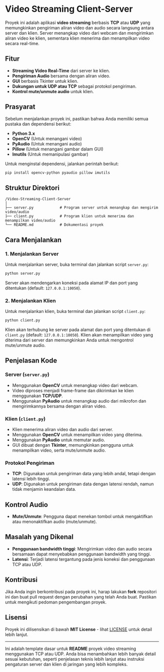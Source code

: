 # Video Streaming Client-Server

Proyek ini adalah aplikasi **video streaming** berbasis **TCP** atau **UDP** yang memungkinkan pengiriman aliran video dan audio secara langsung antara server dan klien. Server menangkap video dari webcam dan mengirimkan aliran video ke klien, sementara klien menerima dan menampilkan video secara real-time.

## Fitur

* **Streaming Video Real-Time** dari server ke klien.
* **Pengiriman Audio** bersama dengan aliran video.
* **GUI** berbasis Tkinter untuk klien.
* **Dukungan untuk UDP atau TCP** sebagai protokol pengiriman.
* **Kontrol mute/unmute audio** untuk klien.

## Prasyarat

Sebelum menjalankan proyek ini, pastikan bahwa Anda memiliki semua pustaka dan dependensi berikut:

* **Python 3.x**
* **OpenCV** (Untuk menangani video)
* **PyAudio** (Untuk menangani audio)
* **Pillow** (Untuk menangani gambar dalam GUI)
* **Imutils** (Untuk memanipulasi gambar)

Untuk menginstal dependensi, jalankan perintah berikut:

```bash
pip install opencv-python pyaudio pillow imutils
```

## Struktur Direktori

```
/Video-Streaming-Client-Server
│
├── server.py            # Program server untuk menangkap dan mengirim video/audio
├── client.py            # Program klien untuk menerima dan menampilkan video/audio
└── README.md            # Dokumentasi proyek
```

## Cara Menjalankan

### 1. Menjalankan Server

Untuk menjalankan server, buka terminal dan jalankan script `server.py`:

```bash
python server.py
```

Server akan mendengarkan koneksi pada alamat IP dan port yang ditentukan (default: `127.0.0.1:10050`).

### 2. Menjalankan Klien

Untuk menjalankan klien, buka terminal dan jalankan script `client.py`:

```bash
python client.py
```

Klien akan terhubung ke server pada alamat dan port yang ditentukan di `client.py` (default: `127.0.0.1:10050`). Klien akan menampilkan video yang diterima dari server dan memungkinkan Anda untuk mengontrol mute/unmute audio.

## Penjelasan Kode

### Server (`server.py`)

* Menggunakan **OpenCV** untuk menangkap video dari webcam.
* Video diproses menjadi frame-frame dan dikirimkan ke klien menggunakan **TCP/UDP**.
* Menggunakan **PyAudio** untuk menangkap audio dari mikrofon dan mengirimkannya bersama dengan aliran video.

### Klien (`client.py`)

* Klien menerima aliran video dan audio dari server.
* Menggunakan **OpenCV** untuk menampilkan video yang diterima.
* Menggunakan **PyAudio** untuk memutar audio.
* GUI dibuat dengan **Tkinter**, memungkinkan pengguna untuk menampilkan video, serta mute/unmute audio.

### Protokol Pengiriman

* **TCP**: Digunakan untuk pengiriman data yang lebih andal, tetapi dengan latensi lebih tinggi.
* **UDP**: Digunakan untuk pengiriman data dengan latensi rendah, namun tidak menjamin keandalan data.

## Kontrol Audio

* **Mute/Unmute**: Pengguna dapat menekan tombol untuk mengaktifkan atau menonaktifkan audio (mute/unmute).

## Masalah yang Dikenal

* **Penggunaan bandwidth tinggi**: Mengirimkan video dan audio secara bersamaan dapat menyebabkan penggunaan bandwidth yang tinggi.
* **Latensi**: Terjadi latensi tergantung pada jenis koneksi dan penggunaan TCP atau UDP.

## Kontribusi

Jika Anda ingin berkontribusi pada proyek ini, harap lakukan **fork** repositori ini dan buat pull request dengan perubahan yang telah Anda buat. Pastikan untuk mengikuti pedoman pengembangan proyek.

## Lisensi

Proyek ini dilisensikan di bawah **MIT License** - lihat [LICENSE](LICENSE) untuk detail lebih lanjut.

---

Ini adalah template dasar untuk **README** proyek video streaming menggunakan TCP atau UDP. Anda bisa menambahkan lebih banyak detail sesuai kebutuhan, seperti penjelasan teknis lebih lanjut atau instruksi pengaturan server dan klien di jaringan yang lebih kompleks.
